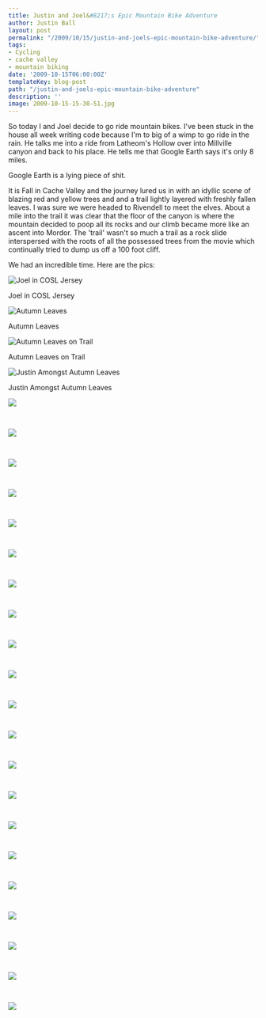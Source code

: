 ```yaml
---
title: Justin and Joel&#8217;s Epic Mountain Bike Adventure
author: Justin Ball
layout: post
permalink: "/2009/10/15/justin-and-joels-epic-mountain-bike-adventure/"
tags:
- Cycling
- cache valley
- mountain biking
date: '2009-10-15T06:00:00Z'
templateKey: blog-post
path: "/justin-and-joels-epic-mountain-bike-adventure"
description: ''
image: 2009-10-15-15-30-51.jpg
---
```


So today I and Joel decide to go ride mountain bikes. I've been stuck in the house all week writing code because I'm to
big of a wimp to go ride in the rain. He talks me into a ride from Latheom's Hollow over into Millville canyon and back
to his place. He tells me that Google Earth says it's only 8 miles.

Google Earth is a lying piece of shit.

It is Fall in Cache Valley and the journey lured us in with an idyllic scene of blazing red and yellow trees and and a
trail lightly layered with freshly fallen leaves. I was sure we were headed to Rivendell to meet the elves.
About a mile into the trail it was clear that the floor of the canyon is where the mountain decided to poop all its rocks
and our climb became more like an ascent into Mordor. The 'trail' wasn't so much a trail as a rock slide interspersed with
the roots of all the possessed trees from the movie which continually tried to dump us off a 100 foot cliff.

We had an incredible time. Here are the pics:

<div class="image-grid image-grid-vertical">
  <div class="post-images">
    <img alt="Joel in COSL Jersey" src="2009-10-15-15-30-51.jpg" />
    <p class="caption">Joel in COSL Jersey</p>
  </div>
  <div class="post-images">
    <img alt="Autumn Leaves" src="2009-10-15-15-31-05.jpg" />
    <p class="caption">Autumn Leaves</p>
  </div>
  <div class="post-images">
    <img alt="Autumn Leaves on Trail" src="2009-10-15-16-22-43.jpg" />
    <p class="caption">Autumn Leaves on Trail</p>
  </div>
  <div class="post-images">
    <img alt="Justin Amongst Autumn Leaves" src="2009-10-15-16-23-33.jpg" />
    <p class="caption">Justin Amongst Autumn Leaves</p>
  </div>
  <div class="post-images">
    <img src="2009-10-15-16-23-39.jpg" />
    <p class="caption">&nbsp;</p>
  </div>
  <div class="post-images">
    <img src="2009-10-15-16-36-51.jpg" />
    <p class="caption">&nbsp;</p>
  </div>
  <div class="post-images">
    <img src="2009-10-15-16-37-33.jpg" />
    <p class="caption">&nbsp;</p>
  </div>
  <div class="post-images">
    <img src="2009-10-15-16-48-11.jpg" />
    <p class="caption">&nbsp;</p>
  </div>
  <div class="post-images">
    <img src="2009-10-15-16-55-26.jpg" />
    <p class="caption">&nbsp;</p>
  </div>
  <div class="post-images">
    <img src="2009-10-15-16-55-28.jpg" />
    <p class="caption">&nbsp;</p>
  </div>
  <div class="post-images">
    <img src="2009-10-15-16-56-26.jpg" />
    <p class="caption">&nbsp;</p>
  </div>
  <div class="post-images">
    <img src="2009-10-15-17-03-32.jpg" />
    <p class="caption">&nbsp;</p>
  </div>
  <div class="post-images">
    <img src="2009-10-15-17-03-35.jpg" />
    <p class="caption">&nbsp;</p>
  </div>
  <div class="post-images">
    <img src="2009-10-15-17-36-56.jpg" />
    <p class="caption">&nbsp;</p>
  </div>
  <div class="post-images">
    <img src="2009-10-15-17-40-59.jpg" />
    <p class="caption">&nbsp;</p>
  </div>
  <div class="post-images">
    <img src="2009-10-15-17-49-28.jpg" />
    <p class="caption">&nbsp;</p>
  </div>
  <div class="post-images">
    <img src="2009-10-15-17-56-48.jpg" />
    <p class="caption">&nbsp;</p>
  </div>
  <div class="post-images">
    <img src="2009-10-15-17-59-43.jpg" />
    <p class="caption">&nbsp;</p>
  </div>
  <div class="post-images">
    <img src="2009-10-15-18-00-35.jpg" />
    <p class="caption">&nbsp;</p>
  </div>
  <div class="post-images">
    <img src="2009-10-15-18-07-06.jpg" />
    <p class="caption">&nbsp;</p>
  </div>
  <div class="post-images">
    <img src="2009-10-15-18-07-35.jpg" />
    <p class="caption">&nbsp;</p>
  </div>
  <div class="post-images">
    <img src="2009-10-15-18-14-31.jpg" />
    <p class="caption">&nbsp;</p>
  </div>
  <div class="post-images">
    <img src="2009-10-15-18-14-34.jpg" />
    <p class="caption">&nbsp;</p>
  </div>
  <div class="post-images">
    <img src="2009-10-15-18-14-50.jpg" />
    <p class="caption">&nbsp;</p>
  </div>
  <div class="post-images">
    <img src="2009-10-15-18-17-16.jpg" />
    <p class="caption">&nbsp;</p>
  </div>
</div>
